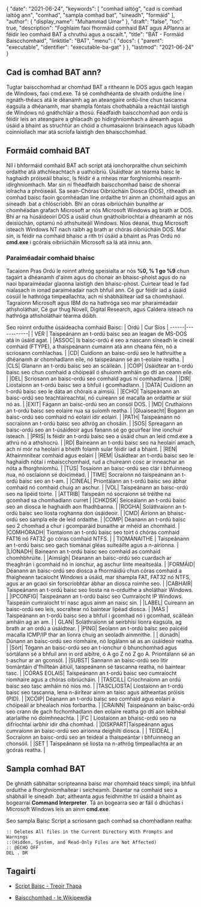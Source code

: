 {
  "date": "2021-06-24",
  "keywords": [
"comhad ialtóg",
"cad is comhad ialtóg ann",
"comhad",
"sampla comhad bat",
"síneadh",
"formáid"
],
  "author": {
    "display_name": "Muhammad Umar"
},
  "draft": "false",
  "toc": true,
  "description": "Foghlaim faoi fhormáid comhaid BAT agus APIanna ar féidir leo comhaid BAT a chruthú agus a oscailt.",
  "title": "BAT - Formáid Baiscchomhaid",
  "linktitle": "BAT",
  "menu": {
    "docs": {
      "parent": "executable",
      "identifier": "executable-ba-gat"
}
},
  "lastmod": "2021-06-24"
}

## Cad is comhad BAT ann?
Tugtar baiscchomhad ar chomhad BAT a ritheann le DOS agus gach leagan de Windows, faoi cmd.exe. Tá sé comhdhéanta de shraith orduithe líne i ngnáth-théacs atá le déanamh ag an ateangaire ordú-líne chun tascanna éagsúla a dhéanamh, mar shampla fóntais chothabhála a reáchtáil laistigh de Windows nó gnáthchláir a thosú. Féadfaidh baiscchomhad aon ordú is féidir leis an ateangaire a ghlacadh go hidirghníomhach a áireamh agus úsáid a bhaint as struchtúr an chóid a chumasaíonn brainseach agus lúbadh coinníollach mar atá scríofa laistigh den bhaiscchomhad.
## Formáid comhaid BAT
Níl i bhformáid comhaid BAT ach script atá ionchorpraithe chun seichimh ordaithe atá athchleachtach a uathoibriú. Úsáidtear an téarma baisc le haghaidh próiseáil bhaisc, Is féidir é a mheas mar forghníomhú neamh-idirghníomhach. Mar sin ní fhéadfaidh baiscchomhad baisc de shonraí iolracha a phróiseáil. Sa sean-Chóras Oibriúcháin Diosca (DOS), ritheadh an comhad baisc faoin gcomhéadan líne ordaithe trí ainm an chomhaid agus an síneadh .bat a chlóscríobh. Bhí an córas oibriúcháin bunaithe ar chomhéadan grafach Microsoft ar nós Microsoft Windows ag brath ar DOS. Bhí ar na húsáideoirí DOS a úsáid chun gnáthoibríochtaí a dhéanamh ar nós deisiúchán, optamú nó athshuiteáil Windows. Níos déanaí, thug Microsoft isteach Windows NT nach raibh ag brath ar chóras oibriúcháin DOS. Mar sin, is féidir na comhaid bhaisc a rith trí úsáid a bhaint as Pras Ordú nó **cmd.exe** i gcórais oibriúcháin Microsoft sa lá atá inniu ann.
### Paraiméadair comhaid bhaisc
Tacaíonn Pras Ordú le roinnt athróg speisialta ar nós **%0, % 1 go %9** chun tagairt a dhéanamh d'ainm agus do chonair an bhaisc-phoist agus do na naoi bparaiméadar glaonna laistigh den bhaisc-phost. Cuirtear téad le fad nialasach in ionad paraiméadair nach bhfuil ann. Cé gur féidir iad a úsáid cosúil le hathróga timpeallachta, ach ní shábháiltear iad sa chomhshaol. Tagraíonn Microsoft agus IBM do na hathróga seo mar pharaiméadair athsholáthair, Cé gur thug Novell, Digital Research, agus Caldera isteach na hathróga athsholáthair téarma dóibh.

Seo roinnt orduithe úsáideacha comhaid Baisc:
| Ordú | Cur Síos |
------|------------|
| VER | Taispeánann an t-ordú baisc seo an leagan de MS-DOS atá in úsáid agat. |
|ASSOC| Is baisc-ordú é seo a nascann síneadh le cineál comhaid (FTYPE), a thaispeánann cumainn atá ann cheana féin, nó a scriosann comhlachas. |
|CD| Cuidíonn an baisc-ordú seo le hathruithe a dhéanamh ar chomhadlann eile, nó taispeánann sé an t-eolaire reatha. |
|CLS| Glanann an t-ordú baisc seo an scáileán. |
|CÓIP| Úsáidtear an t-ordú baisc seo chun comhaid a chóipeáil ó shuíomh amháin go dtí an ceann eile. |
|DEL| Scriosann an baisc-ordú seo comhaid agus ní comhadlanna. |
|DIR| Liostaíonn an t-ordú baisc seo a bhfuil i gcomhadlann. |
|DÁTA| Cuidíonn an t-ordú baisc seo le dáta an chórais a aimsiú. |
|ECHO| Taispeánann an baisc-ordú seo teachtaireachtaí, nó cuireann sé macalla an ordaithe ar siúl nó as. |
|EXIT| Fágann an baisc-ordú seo an consól DOS. |
|MD| Cruthaíonn an t-ordú baisc seo eolaire nua sa suíomh reatha. |
|Gluaiseacht| Bogann an baisc-ordú seo comhaid nó eolairí idir eolairí. |
|PATH| Taispeánann nó socraíonn an t-ordú baisc seo athróg an chosáin. |
|SOS| Spreagann an baisc-ordú seo an t-úsáideoir agus fanann sé go gcuirfear líne ionchuir isteach. |
|PRIS| Is féidir an t-ordú baisc seo a úsáid chun an leid cmd.exe a athrú nó a athshocrú. |
|RD| Baineann an t-ordú baisc seo na heolairí amach, ach ní mór na heolairí a bheith folamh sular féidir iad a bhaint. |
|REN| Athainmnítear comhaid agus eolairí |
|REM| Úsáidtear an t-ordú baisc seo le haghaidh nótaí i mbaiscchomhaid, rud a chuireann cosc ar inneachar an nóta a fhorghníomhú. |
|TÚS| Tosaíonn an baisc-ordú seo clár i bhfuinneog nua, nó osclaíonn sé doiciméad. |
|TIME| Socraíonn nó taispeánann an t-ordú baisc seo an t-am. |
|CINEÁL| Priontálann an t-ordú baisc seo ábhar comhaid nó comhaid chuig an aschur. |
|VOL| Taispeánann an baisc-ordú seo na lipéid toirte. |
|ATTRIB| Taispeáin nó socraíonn sé tréithe na gcomhad sa chomhadlann curret |
|CHKDSK| Seiceálann an t-ordú baisc seo an diosca le haghaidh aon fhadhbanna. |
|ROGHA| Soláthraíonn an t-ordú baisc seo liosta roghanna don úsáideoir. |
|CMD| Áiríonn an bhaisc-ordú seo sampla eile de leid ordaithe. |
|COMP| Déanann an t-ordú baisc seo 2 chomhad a chur i gcomparáid bunaithe ar mhéid an chomhaid. |
|COMHÓRADH| Tiontaíonn an t-ordú baisc seo toirt ó chóras comhaid FAT16 nó FAT32 go córas comhaid NTFS. |
| TIOMÁNAITHE | Taispeánann an t-ordú baisc seo gach tiománaí gléas suiteáilte agus a n-airíonna. |
|LÍONADH| Baineann an t-ordú baisc seo comhaid as comhaid chomhbhrúite. |
|Aimsigh| Déanann an baisc-ordú seo cuardach ar theaghrán i gcomhaid nó in ionchur, ag aschur línte meaitseála. |
|FORMÁID| Déanann an baisc-ordú seo diosca a fhormáidiú chun córas comhaid a fhaigheann tacaíocht Windows a úsáid, mar shampla FAT, FAT32 nó NTFS, agus ar an gcaoi sin forscríobhtar ábhar an diosca roimhe seo. |
|CABHAIR| Taispeánann an t-ordú baisc seo liosta na n-orduithe a sholáthair Windows. |
|IPCONFIG| Taispeánann an t-ordú baisc seo Cumraíocht IP Windows. Taispeáin cumraíocht trí nasc agus ainm an naisc sin. |
|LABEL| Cuireann an baisc-ordú seo leis, socraítear nó baintear lipéad diosca. |
|MÁS | Taispeánann an t-ordú baisc seo a bhfuil i gcomhad nó i gcomhad, scáileán amháin ag an am. |
| GLAN| Soláthraíonn sé seirbhísí líonra éagsúla, ag brath ar an ordú a úsáidtear. |
|PING| Seolann an t-ordú baisc seo paicéid macalla ICMP/IP thar an líonra chuig an seoladh ainmnithe. |
| dúnadh| Dúnann an baisc-ordú seo ríomhaire, nó logálann sé as an úsáideoir reatha. |
|Sórt| Tógann an baisc-ordú seo an t-ionchur ó bhunchomhad agus sórtálann sé a bhfuil ann in ord aibítre, ó A go Z nó Z go A. Priontálann sé an t-aschur ar an gconsól. |
|SUBST| Sannann an baisc-ordú seo litir tiomántáin d'fhillteán áitiúil, taispeánann sé tascanna reatha, nó baintear tasc. |
|CÓRAS EOLAIS| Taispeánann an t-ordú baisc seo cumraíocht ríomhaire agus a chóras oibriúcháin. |
|TASCILL| Críochnaíonn an ordú baisc seo tasc amháin nó níos mó. |
|TASCLIOSTA| Liostaíonn an t-ordú baisc seo tascanna, lena n-áirítear ainm an taisc agus aitheantas próisis (PID). |
|XCÓIP| Déanann an t-ordú baisc seo comhaid agus eolairí a chóipeáil ar bhealach níos forbartha. |
|CRAINN| Taispeánann an baisc-ordú seo crann de gach fochomhadlann den eolaire reatha go dtí aon leibhéal atarlaithe nó doimhneachta. |
|FC | Liostaíonn an bhaisc-ordú seo na difríochtaí iarbhír idir dhá chomhad. |
|DISKPART|Taispeánann agus cumraíonn an baisc-ordú seo airíonna deighiltí diosca. |
| TEIDEAL | Socraíonn an baisc-ordú seo an teideal a thaispeántar i bhfuinneog an chonsóil. |
|SET | Taispeánann sé liosta na n-athróg timpeallachta ar an gcóras reatha. |

## Sampla comhad BAT
De ghnáth sábháltar scripteanna baisc mar chomhaid téacs simplí; ina bhfuil orduithe a fhorghníomhaítear i seicheamh. Déantar na comhaid seo a shábháil le síneadh .bat; aitheanta agus feidhmithe trí úsáid a bhaint as bogearraí **Command Interpreter**. Tá an bogearra seo ar fáil ó dhúchas i Microsoft Windows leis an ainm **cmd.exe**.

Seo sampla Baisc Script a scriosann gach comhad sa chomhadlann reatha:
```
:: Deletes All files in the Current Directory With Prompts and Warnings
::(Hidden, System, and Read-Only Files are Not Affected)
:: @ECHO OFF
DEL . DR
```


## Tagairtí 

* [Script Baisc - Treoir Thapa]( https://www.tutorialspoint.com/batch_script/batch_script_quick_guide.htm)

* [Baiscchomhad - le Wikipewdia]( https://en.wikipedia.org/wiki/Batch_file)


